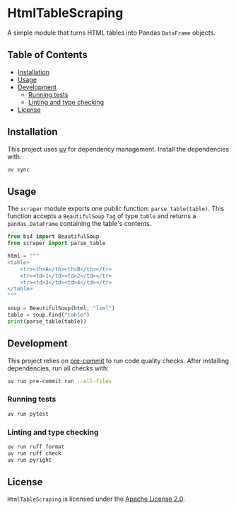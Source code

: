 # HtmlTableScraping

A simple module that turns HTML tables into Pandas `DataFrame` objects.

## Table of Contents

- [Installation](#installation)
- [Usage](#usage)
- [Development](#development)
  - [Running tests](#running-tests)
  - [Linting and type checking](#linting-and-type-checking)
- [License](#license)

## Installation

This project uses [uv](https://github.com/astral-sh/uv) for dependency management. Install the dependencies with:

```bash
uv sync
```

## Usage

The `scraper` module exports one public function: `parse_table(table)`. This function accepts a `BeautifulSoup` `Tag` of type `table` and returns a `pandas.DataFrame` containing the table's contents.

```python
from bs4 import BeautifulSoup
from scraper import parse_table

html = """
<table>
    <tr><th>A</th><th>B</th></tr>
    <tr><td>1</td><td>2</td></tr>
    <tr><td>3</td><td>4</td></tr>
</table>
"""

soup = BeautifulSoup(html, "lxml")
table = soup.find("table")
print(parse_table(table))
```

## Development

This project relies on [pre-commit](https://pre-commit.com/) to run code quality checks. After installing dependencies, run all checks with:

```bash
uv run pre-commit run --all-files
```

### Running tests

```bash
uv run pytest
```

### Linting and type checking

```bash
uv run ruff format
uv run ruff check
uv run pyright
```

## License

`HtmlTableScraping` is licensed under the [Apache License 2.0](https://www.apache.org/licenses/LICENSE-2.0).
